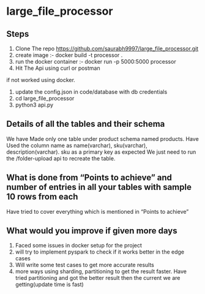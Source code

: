 # large_file_processor

## Steps
1) Clone The repo https://github.com/saurabh9997/large_file_processor.git
2) create image :- docker build -t processor .
3) run the docker container :- docker run -p 5000:5000 processor
4) Hit The Api using curl or postman

if not worked using docker.
1) update the config.json in code/database with db credentials
2) cd large_file_processor
3) python3 api.py


## Details of all the tables and their schema
We have Made only one table under product schema named products.
Have Used the column name as name(varchar), sku(varchar), description(varchar).
 sku as a primary key as expected
We just need to run the /folder-upload api to recreate the table.


## What is done from “Points to achieve” and number of entries in all your tables with sample 10 rows from each
Have tried to cover everything which is mentioned in “Points to achieve”

## What would you improve if given more days
1) Faced some issues in docker setup for the project
2) will try to implement pyspark to check if it works better in the edge cases
3) Will write some test cases to get more accurate results
4) more ways using sharding, partitioning to get the result faster. Have tried partitioning and got the better result then the current we are getting(update time is fast)
